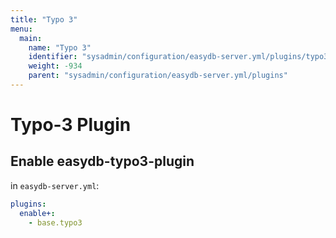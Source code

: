 ```yaml
---
title: "Typo 3"
menu:
  main:
    name: "Typo 3"
    identifier: "sysadmin/configuration/easydb-server.yml/plugins/typo3"
    weight: -934
    parent: "sysadmin/configuration/easydb-server.yml/plugins"
---
```


# Typo-3 Plugin

## Enable easydb-typo3-plugin

in `easydb-server.yml`:

```yaml
plugins:
  enable+:
    - base.typo3
```
